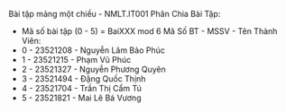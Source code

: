 Bài tập mảng một chiều - NMLT.IT001
Phân Chia Bài Tập:
- Mã số bài tập (0 - 5) = BaiXXX mod 6 
  Mã Số BT - MSSV - Tên Thành Viên:
- 0 - 23521208 - Nguyễn Lâm Bảo Phúc
- 1 - 23521215 - Phạm Vũ Phúc
- 2 - 23521327 - Nguyễn Phương Quyên
- 3 - 23521494 - Đặng Quốc Thịnh
- 4 - 23521704 - Trần Thị Cẩm Tú
- 5 - 23521821 - Mai Lê Bá Vương
